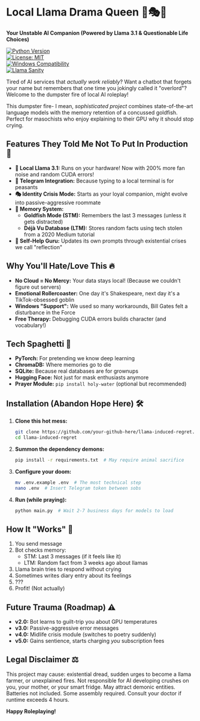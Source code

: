 # Local Llama Drama Queen 🤖🎭💥

**Your Unstable AI Companion (Powered by Llama 3.1 & Questionable Life Choices)**

[![Python Version](https://img.shields.io/badge/python-3.9%2B-blue.svg)](https://www.python.org/downloads/)  
[![License: MIT](https://img.shields.io/badge/License-MIT-yellow.svg)](https://opensource.org/licenses/MIT)  
[![Windows Compatibility](https://img.shields.io/badge/Works_On-My_Machine-brightgreen.svg)](https://www.youtube.com/watch?v=dQw4w9WgXcQ)  
[![Llama Sanity](https://img.shields.io/badge/Llama_Sanity-40%25_Stable-red.svg)](https://en.wikipedia.org/wiki/Murphy%27s_law)

Tired of AI services that *actually work reliably*? Want a chatbot that forgets your name but remembers that one time you jokingly called it "overlord"? Welcome to the dumpster fire of local AI roleplay!

This dumpster fire- I mean, *sophisticated project* combines state-of-the-art language models with the memory retention of a concussed goldfish. Perfect for masochists who enjoy explaining to their GPU why it should stop crying.

## Features They Told Me Not To Put In Production 🚀

* **🦙 Local Llama 3.1:** Runs on your hardware! Now with 200% more fan noise and random CUDA errors!
* **📱 Telegram Integration:** Because typing to a local terminal is for peasants
* **🎭 Identity Crisis Mode:** Starts as your loyal companion, might evolve into passive-aggressive roommate
* **🧠 Memory System:**
  - **Goldfish Mode (STM):** Remembers the last 3 messages (unless it gets distracted)
  - **Déjà Vu Database (LTM):** Stores random facts using tech stolen from a 2020 Medium tutorial
* **🤯 Self-Help Guru:** Updates its own prompts through existential crises we call "reflection"

## Why You'll Hate/Love This 🔥

- **No Cloud = No Mercy:** Your data stays local! (Because we couldn't figure out servers)
- **Emotional Rollercoaster:** One day it's Shakespeare, next day it's a TikTok-obsessed goblin
- **Windows "Support":** We used so many workarounds, Bill Gates felt a disturbance in the Force
- **Free Therapy:** Debugging CUDA errors builds character (and vocabulary!)

## Tech Spaghetti 🍝

- **PyTorch:** For pretending we know deep learning
- **ChromaDB:** Where memories go to die
- **SQLite:** Because real databases are for grownups
- **Hugging Face:** Not just for mask enthusiasts anymore
- **Prayer Module:** `pip install holy-water` (optional but recommended)

## Installation (Abandon Hope Here) 🛠️

1. **Clone this hot mess:**
   ```bash
   git clone https://github.com/your-github-here/llama-induced-regret.git
   cd llama-induced-regret
   ```
2. **Summon the dependency demons:**
   ```bash
   pip install -r requirements.txt  # May require animal sacrifice
   ```
3. **Configure your doom:**
   ```bash
   mv .env.example .env  # The most technical step
   nano .env  # Insert Telegram token between sobs
   ```
4. **Run (while praying):**
   ```bash
   python main.py  # Wait 2-7 business days for models to load
   ```

## How It "Works" 🤡

1. You send message
2. Bot checks memory:
   - STM: Last 3 messages (if it feels like it)
   - LTM: Random fact from 3 weeks ago about llamas
3. Llama brain tries to respond without crying
4. Sometimes writes diary entry about its feelings
5. ???
6. Profit! (Not actually)

## Future Trauma (Roadmap) ⚠️

- **v2.0:** Bot learns to guilt-trip you about GPU temperatures
- **v3.0:** Passive-aggressive error messages
- **v4.0:** Midlife crisis module (switches to poetry suddenly)
- **v5.0:** Gains sentience, starts charging *you* subscription fees

## Legal Disclaimer ⚖️

This project may cause: existential dread, sudden urges to become a llama farmer, or unexplained fires. Not responsible for AI developing crushes on you, your mother, or your smart fridge. May attract demonic entities. Batteries not included. Some assembly required. Consult your doctor if runtime exceeds 4 hours.

**Happy Roleplaying!**
```#   T L L m 
 
 
